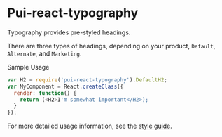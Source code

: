 # Pui-react-typography

Typography provides pre-styled headings.

There are three types of headings, depending on your product, `Default`, `Alternate`, and `Marketing`.

Sample Usage
```js
var H2 = require('pui-react-typography').DefaultH2;
var MyComponent = React.createClass({
  render: function() {
    return (<H2>I'm somewhat important</H2>);
  }
});
```

For more detailed usage information, see the [style guide](http://styleguide.cfapps.io/react_beta.html#type_react).

